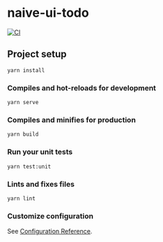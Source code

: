 # naive-ui-todo

[![CI](https://github.com/spenserblack/naive-ui-todo/actions/workflows/ci.yml/badge.svg)](https://github.com/spenserblack/naive-ui-todo/actions/workflows/ci.yml)

## Project setup
```
yarn install
```

### Compiles and hot-reloads for development
```
yarn serve
```

### Compiles and minifies for production
```
yarn build
```

### Run your unit tests
```
yarn test:unit
```

### Lints and fixes files
```
yarn lint
```

### Customize configuration
See [Configuration Reference](https://cli.vuejs.org/config/).
